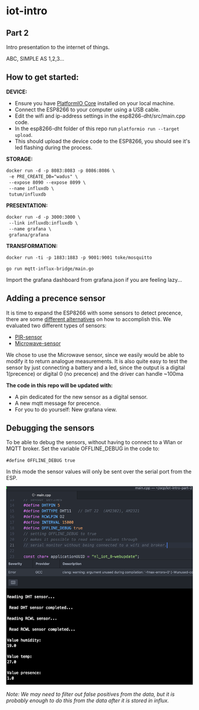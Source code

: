 # iot-intro

## Part 2

Intro presentation to the internet of things.

ABC, SIMPLE AS 1,2,3...

## How to get started:

**DEVICE:**
 - Ensure you have [PlatformIO Core](http://docs.platformio.org/en/latest/installation.html) installed on your local machine.
 - Connect the ESP8266 to your computer using a USB cable.
 - Edit the wifi and ip-address settings in the esp8266-dht/src/main.cpp code.
 - In the esp8266-dht folder of this repo run `platformio run --target upload`.
 - This should upload the device code to the ESP8266, you should see it's led flashing during the process.


**STORAGE:**
```
docker run -d -p 8083:8083 -p 8086:8086 \
 -e PRE_CREATE_DB="wadus" \
 --expose 8090 --expose 8099 \
 --name influxdb \
 tutum/influxdb
 ```

**PRESENTATION:**
```
docker run -d -p 3000:3000 \
 --link influxdb:influxdb \
 --name grafana \
 grafana/grafana
 ```

**TRANSFORMATION:**

```
docker run -ti -p 1883:1883 -p 9001:9001 toke/mosquitto
```


```
go run mqtt-influx-bridge/main.go
```

Import the grafana dashboard from grafana.json if you are feeling lazy...


## Adding a precence sensor

It is time to expand the ESP8266 with some sensors to detect precence, there are some [different alternatives](http://www.instructables.com/id/PIR-and-Radar-Sensor-Comparison/) on how to accomplish this.
We evaluated two different types of sensors:

* [PIR-sensor](https://learn.adafruit.com/pir-passive-infrared-proximity-motion-sensor?view=all)
* [Microwave-sensor](https://github.com/jdesbonnet/RCWL-0516)

We chose to use the Microwave sensor, since we easily would be able to modify it to return analogue measurements.
It is also quite easy to test the sensor by just connecting a battery and a led, since the output is a digital 1(precence) or digital 0 (no precence) and the driver can handle ~100ma

**The code in this repo will be updated with:**
* A pin dedicated for the new sensor as a digital sensor.
* A new mqtt message for precence.
* For you to do yourself: New grafana view.

## Debugging the sensors

To be able to debug the sensors, without having to connect to a Wlan or MQTT broker.
Set the variable OFFLINE_DEBUG in the code to:

`#define OFFLINE_DEBUG true`

In this mode the sensor values will only be sent over the serial port from the ESP.

![debugging](./images/offline_debug.png)

*Note: We may need to filter out false positives from the data, but it is probably enough to do this from the data after it is stored in influx.*
